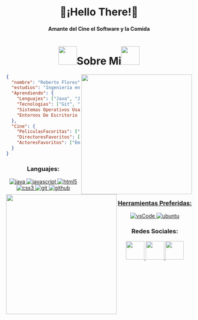 <h1 align="center">🐧¡Hello There!🐧</h1>
<h4 align="center">Amante del Cine el Software y la Comida</h4>

<h1 align="center" target="_blank"><img src = "https://www.gstatic.com/android/keyboard/emojikitchen/20211115/u1f427/u1f427_u1f634.png" width = 50px>Sobre Mi<img src = "https://www.gstatic.com/android/keyboard/emojikitchen/20211115/u1f427/u1f427_u1f634.png" width = 50px></h1>

<picture> <img align="right" src="https://thurotdotcom.files.wordpress.com/2012/09/11-what-was.jpg" width = 300px height = 325px></picture>

```json
{
  "nombre": "Roberto Flores",
  "estudios": "Ingeniería en Computación",
  "Aprendiendo": {
    "Lenguajes": ["Java", "JavaScript", "CSS"],
    "Tecnologias": ["Git", "Bash"],
    "Sistemas Operativos Usados": ["Fedora", "Mint", "Arch Linux"],
    "Entornos De Escritorio y Twm": ["Hyperland", "I3wm", "Xfce4"]
  },
  "Cine": {
    "PeliculasFacoritas": ["La La Land", "Star Wars Episodio III The Revenge of the Sith", "Phantom Thread", "Güeros"],
    "DirectoresFavoritos": ["Damian Chazelle", "Alejandro González Iñárritu", "Denis Villeneuve"],
    "ActoresFavoritos": ["Emma Stone", "Ryan Gosling", "Jake Gyllenhaal", "Anne Hathaway", "Leonardo DiCaprio"]
  }
}
```
<picture> <img align="left" src="https://i.ytimg.com/vi/1eX3T4WluI4/hqdefault.jpg" width = 300px height = 325px></picture>

<h3 align="center">Languajes:</h3>
<p align="center">
  <a href="https://www.java.com" target="_blank"> 
    <img src="https://img.shields.io/badge/Java-007396.svg?style=for-the-badge&logo=java&logoColor=white" 
      alt="java"/> 
  </a>
  <a href="https://developer.mozilla.org/en-US/docs/Web/JavaScript" target="_blank"> 
    <img src="https://img.shields.io/badge/Javascript-F7DF1E.svg?style=for-the-badge&logo=javascript&logoColor=black"
      alt="javascript"/> 
  </a>
  <a href="https://www.w3.org/html/" target="_blank"> 
    <img src="https://img.shields.io/badge/html-E34F26.svg?style=for-the-badge&logo=html5&logoColor=white"
      alt="html5"/> 
  </a>
  <a href="https://www.w3schools.com/css/" target="_blank">
    <img src="https://img.shields.io/badge/css-1572B6.svg?style=for-the-badge&logo=css3&logoColor=white"
      alt="css3"/>
  </a>
  <a href="https://git-scm.com/" target="_blank">
    <img src="https://img.shields.io/badge/git-F05032.svg?style=for-the-badge&logo=git&logoColor=white"
      alt="git"/>
  </a>
  <a href="https://github.com/ELanza-48" target="_blank">
    <img src="https://img.shields.io/badge/github-181717.svg?style=for-the-badge&logo=github&logoColor=white" alt="github" />
</p>

<h3 align="center" target="_blank">Herramientas Preferidas:</h3>

<p align="center"> 
  <a href="https://code.visualstudio.com/" target="_blank">
    <img src="https://img.shields.io/badge/vscode-007ACC.svg?style=for-the-badge&logo=visualstudiocode&logoColor=white" alt="vsCode"/> 
  </a>
  <a href="https://ubuntu.com/" target="_blank"> 
    <img src="https://img.shields.io/badge/ubuntu-E95420.svg?style=for-the-badge&logo=ubuntu&logoColor=white" alt="ubuntu"/>
  </a>
</p>
<h3 align="center" target="_blank">Redes Sociales:</h3>
<p align="center">
  <a href="https://letterboxd.com/roccagoolmozie/" target="_blank">
    <img src="https://a.ltrbxd.com/logos/letterboxd-mac-icon.png" height="50" width="50" text-decoration="none">
  </a>
  <a href="https://www.instagram.com/robert0flores_/" target="_blank">
    <img src="https://img.icons8.com/fluency/48/000000/instagram-new.png" height="50" width="50" text-decoration="none">
  </a>
  <a href="https://www.facebook.com/robertoflores9295/" target="_blank">
    <img src="https://img.icons8.com/fluency/48/000000/facebook.png" height="50" width="50" text-decoration="none">
  </a>
